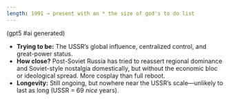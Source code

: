```yaml
---
length: 1991 → present with an * the size of god's to do list
---
```


(gpt5 #ai generated)

- **Trying to be:** The USSR’s global influence, centralized control, and great-power status.
- **How close?** Post-Soviet Russia has tried to reassert regional dominance and Soviet-style nostalgia domestically, but without the economic bloc or ideological spread. More cosplay than full reboot.
- **Longevity:** Still ongoing, but nowhere near the USSR’s scale—unlikely to last as long (USSR = 69 *nice* years).
